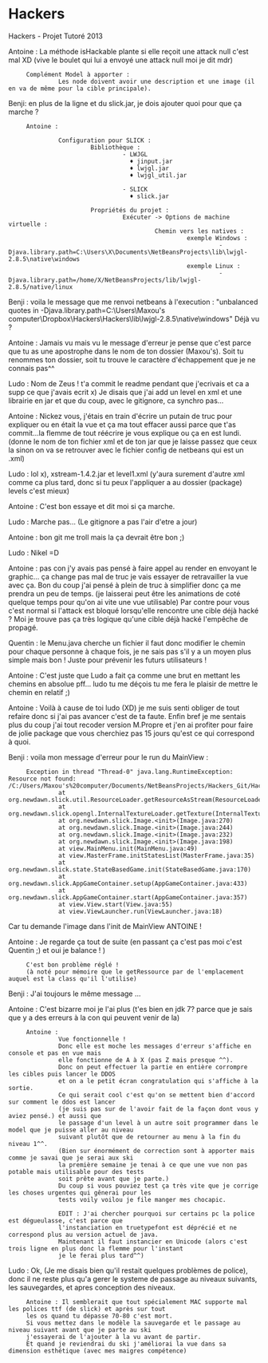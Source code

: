 Hackers
=======

Hackers - Projet Tutoré 2013


Antoine : La méthode isHackable plante si elle reçoit une attack null c'est mal XD 
         (vive le boulet qui lui a envoyé une attack null moi je dit mdr)
         
         Complément Model à apporter : 
                  Les node doivent avoir une description et une image (il en va de même pour la cible principale).

Benji: en plus de la ligne et du slick.jar, je dois ajouter quoi pour que ça marche ?

         Antoine :

                  Configuration pour SLICK : 
                           Bibliothèque : 
                                    - LWJGL
                                      ♦ jinput.jar
                                      ♦ lwjgl.jar
                                      ♦ lwjgl_util.jar
                                    
                                    - SLICK
                                      ♦ slick.jar
                                      
                           Propriétés du projet : 
                                    Exécuter -> Options de machine virtuelle : 
                                             Chemin vers les natives : 
                                                      exemple Windows : 
                                                               -Djava.library.path=C:\Users\X\Documents\NetBeansProjects\lib\lwjgl-2.8.5\native\windows
                                                      exemple Linux :
                                                               -Djava.library.path=/home/X/NetBeansProjects/lib/lwjgl-2.8.5/native/linux

Benji : voila le message que me renvoi netbeans à l'execution : "unbalanced quotes in -Djava.library.path=C:\Users\Maxou's computer\Dropbox\Hackers\Hackers\lib\lwjgl-2.8.5\native\windows"
Déjà vu ?

Antoine : Jamais vu mais vu le message d'erreur je pense que c'est parce 
que tu as une apostrophe dans le nom de ton dossier (Maxou's).
Soit tu renommes ton dossier, soit tu trouve le caractère d'échappement que je ne connais pas^^

Ludo : Nom de Zeus ! t'a commit le readme pendant que j'ecrivais et ca a supp ce que j'avais ecrit x)
Je disais que j'ai add un level en xml et une librairie en jar et que du coup, avec le gitignore, ca synchro pas...

Antoine : Nickez vous, j'étais en train d'écrire un putain de truc pour expliquer ou en était la vue et ça ma tout effacer
aussi parce que t'as commit...la flemme de tout réécrire je vous explique ou ça en est lundi.
(donne le nom de ton fichier xml et de ton jar que je laisse passez que ceux la sinon on va 
se retrouver avec le fichier config de netbeans qui est un .xml)

Ludo : lol x), xstream-1.4.2.jar et level1.xml (y'aura surement d'autre xml comme ca plus tard, donc si tu peux l'appliquer a au dossier (package) levels c'est mieux)

Antoine : C'est bon essaye et dit moi si ça marche.

Ludo : Marche pas... (Le gitignore a pas l'air d'etre a jour)

Antoine : bon git me troll mais la ça devrait être bon ;)

Ludo : Nikel =D

Antoine : pas con j'y avais pas pensé à faire appel au render en envoyant le graphic...
ça change pas mal de truc je vais essayer de retravailler la vue avec ça.
Bon du coup j'ai pensé à plein de truc à simplifier donc ça me prendra un peu de temps.
(je laisserai peut être les animations de coté quelque temps pour qu'on ai vite une vue utilisable)
Par contre pour vous c'est normal si l'attack est bloqué lorsqu'elle rencontre une cible déjà hacké ?
Moi je trouve pas ça très logique qu'une cible déjà hacké l'empêche de propagé.

Quentin : le Menu.java cherche un fichier il faut donc modifier le chemin pour chaque personne à chaque fois, 
je ne sais pas s'il y a un moyen plus simple mais bon ! Juste pour prévenir les futurs utilisateurs !

Antoine : C'est juste que Ludo a fait ça comme une brut en mettant les chemins en absolue pff...
ludo tu me déçois tu me fera le plaisir de mettre le chemin en relatif ;)

Antoine : Voilà à cause de toi ludo (XD) je me suis senti obliger de tout refaire donc si j'ai pas avancer c'est de ta faute.
Enfin bref je me sentais plus du coup j'ai tout recoder version M.Propre et j'en ai profiter pour faire de jolie package
que vous cherchiez pas 15 jours qu'est ce qui correspond à quoi.

Benji : voila mon message d'erreur pour le run du MainView :

         Exception in thread "Thread-0" java.lang.RuntimeException: Resource not found: /C:/Users/Maxou's%20computer/Documents/NetBeansProjects/Hackers_Git/Hackers/build/classes/view/ressources/quit.png
                  at org.newdawn.slick.util.ResourceLoader.getResourceAsStream(ResourceLoader.java:69)
                  at org.newdawn.slick.opengl.InternalTextureLoader.getTexture(InternalTextureLoader.java:273)
                  at org.newdawn.slick.Image.<init>(Image.java:270)
                  at org.newdawn.slick.Image.<init>(Image.java:244)
                  at org.newdawn.slick.Image.<init>(Image.java:232)
                  at org.newdawn.slick.Image.<init>(Image.java:198)
                  at view.MainMenu.init(MainMenu.java:49)
                  at view.MasterFrame.initStatesList(MasterFrame.java:35)
                  at org.newdawn.slick.state.StateBasedGame.init(StateBasedGame.java:170)
                  at org.newdawn.slick.AppGameContainer.setup(AppGameContainer.java:433)
                  at org.newdawn.slick.AppGameContainer.start(AppGameContainer.java:357)
                  at view.View.start(View.java:55)
                  at view.ViewLauncher.run(ViewLauncher.java:18)
                  
Car tu demande l'image dans l'init de MainView ANTOINE !

Antoine : Je regarde ça tout de suite (en passant ça c'est pas moi c'est Quentin ;) et oui je balance ! )
         
         C'est bon problème réglé !
         (à noté pour mémoire que le getRessource par de l'emplacement auquel est la class qu'il l'utilise)

Benji : J'ai toujours le même message ...

Antoine : C'est bizarre moi je l'ai plus 
(t'es bien en jdk 7? parce que je sais que y a des erreurs à la con qui peuvent venir de la)


         Antoine :
                  Vue fonctionnelle !
                  Donc elle est moche les messages d'erreur s'affiche en console et pas en vue mais
                  elle fonctionne de A à X (pas Z mais presque ^^).
                  Donc on peut effectuer la partie en entière corrompre les cibles puis lancer le DDOS
                  et on a le petit écran congratulation qui s'affiche à la sortie.
                  Ce qui serait cool c'est qu'on se mettent bien d'accord sur comment le ddos est lancer
                  (je suis pas sur de l'avoir fait de la façon dont vous y aviez pensé.) et aussi que 
                  le passage d'un level à un autre soit programmer dans le model que je puisse aller au niveau
                  suivant plutôt que de retourner au menu à la fin du niveau 1^^.
                  (Bien sur énormément de correction sont à apporter mais comme je savai que je serai aux ski
                  la première semaine je tenai à ce que une vue non pas potable mais utilisable pour des tests
                  soit prête avant que je parte.)
                  Du coup si vous pouviez test ça très vite que je corrige les choses urgentes qui gênerai pour les
                  tests voily voilou je file manger mes chocapic.
                  
                  EDIT : J'ai chercher pourquoi sur certains pc la police est dégueulasse, c'est parce que
                  l'instanciation en truetypefont est déprécié et ne correspond plus au version actuel de java.
                  Maintenant il faut instancier en Unicode (alors c'est trois ligne en plus donc la flemme pour l'instant
                  je le ferai plus tard^^)

Ludo : Ok, (Je me disais bien qu'il restait quelques problèmes de police), donc il ne reste plus qu'a gerer le systeme 
de passage au niveaux suivants, les sauvegardes, et apres conception des niveaux.

         Antoine : Il semblerait que tout spécialement MAC supporte mal les polices ttf (de slick) et après sur tout 
         les os quand tu dépasse 70-80 c'est mort.
         Si vous mettez dans le modèle la sauvegarde et le passage au niveau suivant avant que je parte au ski 
         j'essayerai de l'ajouter à la vu avant de partir.
         Et quand je reviendrai du ski j'améliorai la vue dans sa dimension esthétique (avec mes maigres compétence)
